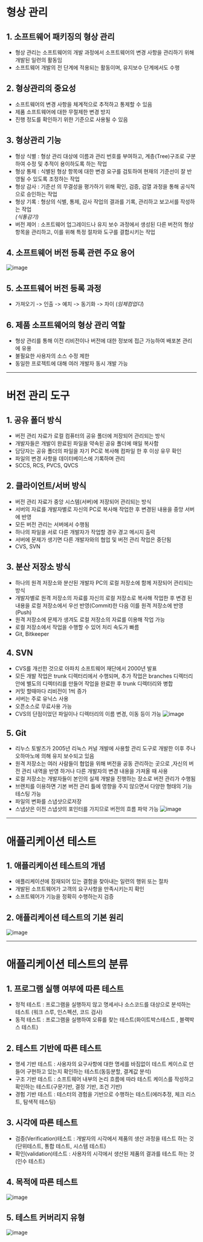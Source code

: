 # 형상 관리
## 1. 소프트웨어 패키징의 형상 관리
- 형상 관리는 소프트웨어의 개발 과정에서 소프트웨어의 변경 사항을 관리하기 위해 개발된 일련의 활동임
- 소프트웨어 개발의 전 단계에 적용되는 활동이며, 유지보수 단계에서도 수행

## 2. 형상관리의 중요성
- 소프트웨어의 변경 사항을 체계적으로 추적하고 통제할 수 있음
- 제품 소프트웨어에 대한 무절제한 변경 방지
- 진행 정도를 확인하기 위한 기준으로 사용될 수 있음

## 3. 형상관리 기능
- 형상 식별 : 형상 관리 대상에 이름과 관리 번호를 부여하고, 계층(Tree)구조로 구분하여 수정 및 추적이 용이하도록 하는 작업
- 형상 통제 : 식별된 형상 항목에 대한 변경 요구를 검토하여 현재의 기준선이 잘 반영될 수 있도록 조정하는 작업
- 형상 감사 : 기준선 의 무결성을 평가하기 위해 확인, 검증, 검열 과정을 통해 공식적으로 승인하는 작업
- 형상 기록 : 형상의 식별, 통제, 감사 작업의 결과를 기록, 관리하고 보고서를 작성하는 작업
<br>_(식통감기)_
- 버전 제어 : 소프트웨어 업그레이드나 유지 보수 과정에서 생성된 다른 버전의 형상 항목을 관리하고, 이를 위해 특정 절차와 도구를 결합시키는 작업

## 4. 소프트웨어 버전 등록 관련 주요 용어
![image](https://user-images.githubusercontent.com/65350890/106892104-f4e90300-672e-11eb-9a23-6c61c9e007aa.png)

## 5. 소프트웨어 버전 등록 과정
- 가져오기 -> 인출 -> 예치 -> 동기화 -> 차이 (_임체컴업디_)

## 6. 제품 소프트웨어의 형상 관리 역할
- 형상 관리를 통해 이전 리비전이나 버전에 대한 정보에 접근 가능하여 배포본 관리에 유용
- 불필요한 사용자의 소스 수정 제한
- 동일한 프로젝트에 대해 여러 개발자 동시 개발 가능

---
# 버전 관리 도구
## 1. 공유 폴더 방식
- 버전 관리 자료가 로컬 컴퓨터의 공유 폴더에 저장되어 관리되는 방식
- 개발자들은 개발이 완료된 파일을 약속된 공유 폴더에 매일 복사함
- 담당자는 공유 폴더의 파일을 자기 PC로 복사해 컴파일 한 후 이상 유무 확인
- 파일의 변경 사항을 데이터베이스에 기록하며 관리
- SCCS, RCS, PVCS, QVCS

## 2. 클라이언트/서버 방식
- 버전 관리 자료가 중앙 시스템(서버)에 저장되어 관리되는 방식
- 서버의 자료를 개발자별로 자신의 PC로 복사해 작업한 후 변경된 내용을 중앙 서버에 반영
- 모든 버전 관리는 서버에서 수행됨
- 하나의 파일을 서로 다른 개발자가 작업할 경우 경고 메시지 출력
- 서버에 문제가 생기면 다른 개발자와의 협업 및 버전 관리 작업은 중단됨
- CVS, SVN

## 3. 분산 저장소 방식
- 하나의 원격 저장소와 분산된 개발자 PC의 로컬 저장소에 함께 저장되어 관리되는 방식
- 개발자별로 원격 저장소의 자료를 자신의 로컬 저장소로 복사해 작업한 후 변경 된 내용을 로컬 저장소에서 우선 반영(Commit)한 다음 이를 원격 저장소에 반영(Push)
- 원격 저장소에 문제가 생겨도 로컬 저장소의 자료를 이용해 작업 가능
- 로컬 저장소에서 작업을 수행할 수 있어 처리 속도가 빠름
- Git, Bitkeeper

## 4. SVN
- CVS를 개선한 것으로 아파치 소프트웨어 재단에서 2000년 발표
- 모든 개발 작업은 trunk 디렉터리에서 수행되며, 추가 작업은 branches 디렉터리 안에 별도의 디렉터리를 만들어 작업을 완료한 후 trunk 디렉터리와 병합
- 커밋 할때마다 리비전이 1씩 증가
- 서버는 주로 유닉스 사용
- 오픈소스로 무료사용 가능
- CVS의 단점이었던 파일이나 디렉터리의 이름 변경, 이동 등이 가능
![image](https://user-images.githubusercontent.com/65350890/106893396-da178e00-6730-11eb-8b6d-afa290dbfbc7.png)

## 5. Git
- 리누스 토발즈가 2005년 리눅스 커널 개발에 사용할 관리 도구로 개발한 이후 주나오하마노에 의해 유지 보수되고 있음
- 원격 저장소는 여러 사람들이 협업을 위해 버전을 공동 관리하는 곳으로 ,자신의 버전 관리 내역을 반영 하거나 다른 개발자의 변경 내용을 가져올 때 사용
- 로컬 저장소는 개발자들이 본인의 실제 개발을 진행하는 장소로 버전 관리가 수행됨
- 브랜치를 이용하면 기본 버전 관리 틀에 영향을 주지 않으면서 다양한 형태의 기능 테스팅 가능
- 파일의 변화를 스냅샷으로저장
- 스냅샷은 이전 스냅샷의 포인터를 가지므로 버전의 흐름 파악 가능
![image](https://user-images.githubusercontent.com/65350890/106893626-2bc01880-6731-11eb-903c-096511a113fc.png)
---
# 애플리케이션 테스트
 ## 1. 애플리케이션 테스트의 개념
 - 애플리케이션에 잠재되어 있는 결함을 찾아내는 일련의 행위 또는 절차
 - 개발된 소프트웨어가 고객의 요구사항을 만족시키는지 확인
 - 소프트웨어가 기능을 정확히 수행하는지 검증
 ## 2. 애플리케이션 테스트의 기본 원리
 ![image](https://user-images.githubusercontent.com/65350890/106893819-7477d180-6731-11eb-9232-82ce4bd334af.png)
 
 --- 
 # 애플리케이션 테스트의 분류
 ## 1. 프로그램 실행 여부에 따른 테스트
 - 정적 테스트 : 프로그램을 실행하지 않고 명세서나 소스코드를 대상으로 분석하는 테스트 (워크 스루, 인스펙션, 코드 검사)
 - 동적 테스트 : 프로그램을 실행하여 오류를 찾는 테스트(화이트박스테스트 , 블랙박스 테스트)
 ## 2. 테스트 기반에 따른 테스트
 - 명세 기반 테스트 : 사용자의 요구사항에 대한 명세를 바짐없이 테스트 케이스로 만들어 구현하고 있는지 확인하는 테스트(동등분할, 결계값 분석)
 - 구조 기반 테스트 : 소프트웨어 내부의 논리 흐름에 따라 테스트 케이스를 작성하고 확인하는 테스트(구문기반, 결정 기반, 조건 기반)
 - 경험 기반 테스트 : 테스터의 경험을 기반으로 수행하는 테스트(에러추정, 체크 리스트, 탐색적 테스팅)
 ## 3. 시각에 따른 테스트
 - 검증(Verification)테스트 : 개발자의 시각에서 제품의 생산 과정을 테스트 하는 것(단위테스트, 통합 테스트, 시스템 테스트)
 - 확인(validation)테스트 : 사용자의 시각에서 생산된 제품의 결과를 테스트 하는 것(인수 테스트)

 ## 4. 목적에 따른 테스트
 ![image](https://user-images.githubusercontent.com/65350890/106894344-2f07d400-6732-11eb-80ac-32ef22027989.png)

 ## 5. 테스트 커버리지 유형
 ![image](https://user-images.githubusercontent.com/65350890/106894386-40e97700-6732-11eb-8ec8-aa2a250baa4c.png)